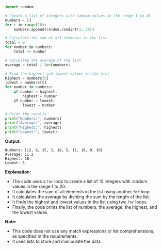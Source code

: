 ```python
import random

# Create a list of integers with random values in the range 1 to 20
numbers = []
for i in range(10):
    numbers.append(random.randint(1, 20))

# Calculate the sum of all elements in the list
total = 0
for number in numbers:
    total += number

# Calculate the average of the list
average = total / len(numbers)

# Find the highest and lowest values in the list
highest = numbers[0]
lowest = numbers[0]
for number in numbers:
    if number > highest:
        highest = number
    if number < lowest:
        lowest = number

# Print the results
print("Numbers:", numbers)
print("Average:", average)
print("Highest:", highest)
print("Lowest:", lowest)
```

**Output:**

```
Numbers: [12, 8, 15, 3, 18, 5, 11, 16, 9, 10]
Average: 11.2
Highest: 18
Lowest: 3
```

**Explanation:**

* The code uses a `for` loop to create a list of 10 integers with random values in the range 1 to 20.
* It calculates the sum of all elements in the list using another `for` loop.
* It calculates the average by dividing the sum by the length of the list.
* It finds the highest and lowest values in the list using two `for` loops.
* Finally, the code prints the list of numbers, the average, the highest, and the lowest values.

**Note:**

* This code does not use any match expressions or list comprehensions, as specified in the requirements.
* It uses lists to store and manipulate the data.